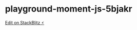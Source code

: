 # playground-moment-js-5bjakr

[Edit on StackBlitz ⚡️](https://stackblitz.com/edit/playground-moment-js-5bjakr)